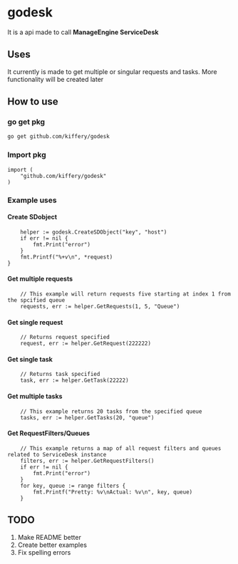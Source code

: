 # godesk

It is a api made to call **ManageEngine ServiceDesk**

## Uses

It currently is made to get multiple or singular requests and tasks. More functionality will be created later

## How to use

### go get pkg

```bash
go get github.com/kiffery/godesk
```

### Import pkg

```golang
import (
    "github.com/kiffery/godesk"
)
```

### Example uses

#### Create SDobject
```golang
	helper := godesk.CreateSDObject("key", "host")
	if err != nil {
		fmt.Print("error")
	}
	fmt.Printf("%+v\n", *request)
}
```
#### Get multiple requests
```golang
    // This example will return requests five starting at index 1 from the spcified queue
    requests, err := helper.GetRequests(1, 5, "Queue")
```

#### Get single request
```golang
    // Returns request specified
    request, err := helper.GetRequest(222222)
```

#### Get single task
```golang
    // Returns task specified
    task, err := helper.GetTask(22222)
```

#### Get multiple tasks
```golang
    // This example returns 20 tasks from the specified queue
    tasks, err := helper.GetTasks(20, "queue")
```

#### Get RequestFilters/Queues
```golang
	// This example returns a map of all request filters and queues related to ServiceDesk instance
    filters, err := helper.GetRequestFilters()
	if err != nil {
		fmt.Print("error")
	}
	for key, queue := range filters {
		fmt.Printf("Pretty: %v\nActual: %v\n", key, queue)
    }
```

## TODO

1. Make README better
2. Create better examples
3. Fix spelling errors